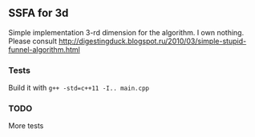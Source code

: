 ## SSFA for 3d

Simple implementation 3-rd dimension for the algorithm. I own nothing. Please consult http://digestingduck.blogspot.ru/2010/03/simple-stupid-funnel-algorithm.html

### Tests

Build it with `g++ -std=c++11 -I.. main.cpp`

### TODO

More tests
